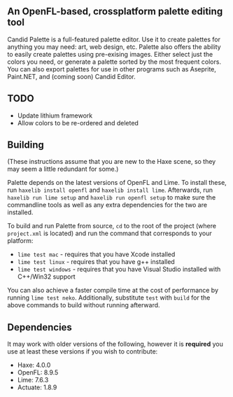 ## An OpenFL-based, crossplatform palette editing tool

Candid Palette is a full-featured palette editor. Use it to create palettes for anything you may need: art, web design, etc.
Palette also offers the ability to easily create palettes using pre-exising images. Either select just the colors you need, or generate a palette sorted by the most frequent colors.
You can also export palettes for use in other programs such as Aseprite, Paint.NET, and (coming soon) Candid Editor.

## TODO
- Update lithium framework
- Allow colors to be re-ordered and deleted

## Building
(These instructions assume that you are new to the Haxe scene, so they may seem a little redundant for some.)

Palette depends on the latest versions of OpenFL and Lime. To install these, run `haxelib install openfl` and `haxelib install lime`. Afterwards, run `haxelib run lime setup` and `haxelib run openfl setup` to make sure the commandline tools as well as any extra dependencies for the two are installed.

To build and run Palette from source, `cd` to the root of the project (where `project.xml` is located) and run the command that corresponds to your platform:
* `lime test mac` - requires that you have Xcode installed
* `lime test linux` - requires that you have g++ installed
* `lime test windows` - requires that you have Visual Studio installed with C++/Win32 support

You can also achieve a faster compile time at the cost of performance by running `lime test neko`. Additionally, substitute `test` with `build` for the above commands to build without running afterward.

## Dependencies
It may work with older versions of the following, however it is **required** you use at least these versions if you wish to contribute:

- Haxe: 4.0.0
- OpenFL: 8.9.5
- Lime: 7.6.3
- Actuate: 1.8.9
